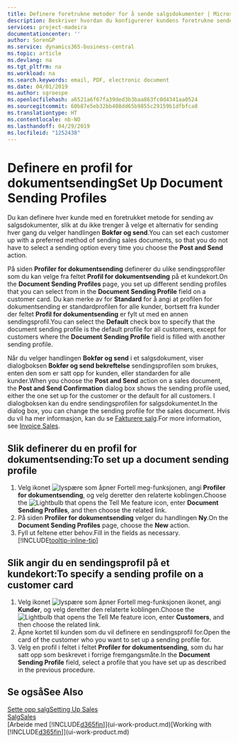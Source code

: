 ```yaml
---
title: Definere foretrukne metoder for å sende salgsdokumenter | Microsoft-dokumentasjon
description: Beskriver hvordan du konfigurerer kundens foretrukne sendemetode for salgsdokumenter, for eksempel e-post, PDF-fil, elektronisk dokument og så videre.
services: project-madeira
documentationcenter: ''
author: SorenGP
ms.service: dynamics365-business-central
ms.topic: article
ms.devlang: na
ms.tgt_pltfrm: na
ms.workload: na
ms.search.keywords: email, PDF, electronic document
ms.date: 04/01/2019
ms.author: sgroespe
ms.openlocfilehash: a6521a6f67fa39ded3b3baa863fc0d4341aa0524
ms.sourcegitcommit: 60b87e5eb32bb408dd65b9855c29159b1dfbfca8
ms.translationtype: HT
ms.contentlocale: nb-NO
ms.lasthandoff: 04/29/2019
ms.locfileid: "1252438"
---
```

# <a name="set-up-document-sending-profiles"></a><span data-ttu-id="aea49-103">Definere en profil for dokumentsending</span><span class="sxs-lookup"><span data-stu-id="aea49-103">Set Up Document Sending Profiles</span></span>
<span data-ttu-id="aea49-104">Du kan definere hver kunde med en foretrukket metode for sending av salgsdokumenter, slik at du ikke trenger å velge et alternativ for sending hver gang du velger handlingen **Bokfør og send**.</span><span class="sxs-lookup"><span data-stu-id="aea49-104">You can set each customer up with a preferred method of sending sales documents, so that you do not have to select a sending option every time you choose the **Post and Send** action.</span></span>

<span data-ttu-id="aea49-105">På siden **Profiler for dokumentsending** definerer du ulike sendingsprofiler som du kan velge fra feltet **Profil for dokumentsending** på et kundekort.</span><span class="sxs-lookup"><span data-stu-id="aea49-105">On the **Document Sending Profiles** page, you set up different sending profiles that you can select from in the **Document Sending Profile** field on a customer card.</span></span> <span data-ttu-id="aea49-106">Du kan merke av for **Standard** for å angi at profilen for dokumentsending er standardprofilen for alle kunder, bortsett fra kunder der feltet **Profil for dokumentsending** er fylt ut med en annen sendingsprofil.</span><span class="sxs-lookup"><span data-stu-id="aea49-106">You can select the **Default** check box to specify that the document sending profile is the default profile for all customers, except for customers where the **Document Sending Profile** field is filled with another sending profile.</span></span>

<span data-ttu-id="aea49-107">Når du velger handlingen **Bokfør og send** i et salgsdokument, viser dialogboksen **Bokfør og send bekreftelse** sendingsprofilen som brukes, enten den som er satt opp for kunden, eller standarden for alle kunder.</span><span class="sxs-lookup"><span data-stu-id="aea49-107">When you choose the **Post and Send** action on a sales document, the **Post and Send Confirmation** dialog box shows the sending profile used, either the one set up for the customer or the default for all customers.</span></span> <span data-ttu-id="aea49-108">I dialogboksen kan du endre sendingsprofilen for salgsdokumentet.</span><span class="sxs-lookup"><span data-stu-id="aea49-108">In the dialog box, you can change the sending profile for the sales document.</span></span> <span data-ttu-id="aea49-109">Hvis du vil ha mer informasjon, kan du se [Fakturere salg](sales-how-invoice-sales.md).</span><span class="sxs-lookup"><span data-stu-id="aea49-109">For more information, see [Invoice Sales](sales-how-invoice-sales.md).</span></span>

## <a name="to-set-up-a-document-sending-profile"></a><span data-ttu-id="aea49-110">Slik definerer du en profil for dokumentsending:</span><span class="sxs-lookup"><span data-stu-id="aea49-110">To set up a document sending profile</span></span>
1. <span data-ttu-id="aea49-111">Velg ikonet ![lyspære som åpner Fortell meg-funksjonen](media/ui-search/search_small.png "Fortell hva du vil gjøre"), angi **Profiler for dokumentsending**, og velg deretter den relaterte koblingen.</span><span class="sxs-lookup"><span data-stu-id="aea49-111">Choose the ![Lightbulb that opens the Tell Me feature](media/ui-search/search_small.png "Tell me what you want to do") icon, enter **Document Sending Profiles**, and then choose the related link.</span></span>
2. <span data-ttu-id="aea49-112">På siden **Profiler for dokumentsending** velger du handlingen **Ny**.</span><span class="sxs-lookup"><span data-stu-id="aea49-112">On the **Document Sending Profiles** page, choose the **New** action.</span></span>
3. <span data-ttu-id="aea49-113">Fyll ut feltene etter behov.</span><span class="sxs-lookup"><span data-stu-id="aea49-113">Fill in the fields as necessary.</span></span> [!INCLUDE[tooltip-inline-tip](includes/tooltip-inline-tip_md.md)]

## <a name="to-specify-a-sending-profile-on-a-customer-card"></a><span data-ttu-id="aea49-114">Slik angir du en sendingsprofil på et kundekort:</span><span class="sxs-lookup"><span data-stu-id="aea49-114">To specify a sending profile on a customer card</span></span>
1. <span data-ttu-id="aea49-115">Velg ikonet ![lyspære som åpner Fortell meg-funksjonen](media/ui-search/search_small.png "Fortell hva du vil gjøre") ikonet, angi **Kunder**, og velg deretter den relaterte koblingen.</span><span class="sxs-lookup"><span data-stu-id="aea49-115">Choose the ![Lightbulb that opens the Tell Me feature](media/ui-search/search_small.png "Tell me what you want to do") icon, enter **Customers**, and then choose the related link.</span></span>
2. <span data-ttu-id="aea49-116">Åpne kortet til kunden som du vil definere en sendingsprofil for.</span><span class="sxs-lookup"><span data-stu-id="aea49-116">Open the card of the customer who you want to set up a sending profile for.</span></span>
3. <span data-ttu-id="aea49-117">Velg en profil i feltet i feltet **Profiler for dokumentsending**, som du har satt opp som beskrevet i forrige fremgangsmåte.</span><span class="sxs-lookup"><span data-stu-id="aea49-117">In the **Document Sending Profile** field, select a profile that you have set up as described in the previous procedure.</span></span>

## <a name="see-also"></a><span data-ttu-id="aea49-118">Se også</span><span class="sxs-lookup"><span data-stu-id="aea49-118">See Also</span></span>
[<span data-ttu-id="aea49-119">Sette opp salg</span><span class="sxs-lookup"><span data-stu-id="aea49-119">Setting Up Sales</span></span>](sales-setup-sales.md)  
[<span data-ttu-id="aea49-120">Salg</span><span class="sxs-lookup"><span data-stu-id="aea49-120">Sales</span></span>](sales-manage-sales.md)  
<span data-ttu-id="aea49-121">[Arbeide med [!INCLUDE[d365fin](includes/d365fin_md.md)]](ui-work-product.md)</span><span class="sxs-lookup"><span data-stu-id="aea49-121">[Working with [!INCLUDE[d365fin](includes/d365fin_md.md)]](ui-work-product.md)</span></span>
